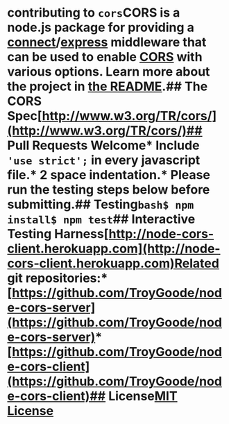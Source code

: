 # contributing to `cors`CORS is a node.js package for providing a [connect](http://www.senchalabs.org/connect/)/[express](http://expressjs.com/) middleware that can be used to enable [CORS](http://en.wikipedia.org/wiki/Cross-origin_resource_sharing) with various options. Learn more about the project in [the README](README.md).## The CORS Spec[http://www.w3.org/TR/cors/](http://www.w3.org/TR/cors/)## Pull Requests Welcome* Include `'use strict';` in every javascript file.* 2 space indentation.* Please run the testing steps below before submitting.## Testing```bash$ npm install$ npm test```## Interactive Testing Harness[http://node-cors-client.herokuapp.com](http://node-cors-client.herokuapp.com)Related git repositories:* [https://github.com/TroyGoode/node-cors-server](https://github.com/TroyGoode/node-cors-server)* [https://github.com/TroyGoode/node-cors-client](https://github.com/TroyGoode/node-cors-client)## License[MIT License](http://www.opensource.org/licenses/mit-license.php)